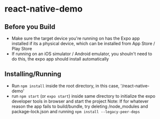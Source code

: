 # react-native-demo

## Before you Build ##
- Make sure the target device you're running on has the Expo app installed if its a physical device, which can be installed from App Store / Play Store
- If running on an iOS simulator / Android emulator, you shouln't need to do this, the expo app should install automatically

## Installing/Running ##
- Run `npm install` inside the root directory, in this case, '/react-native-demo'
- run `npm start` (or `expo start`)  inside same directory to initialize the expo developer tools in browser and start the project
Note: If for whatever reason the app fails to build/bundle, try deleting /node_modules and package-lock.json and running `npm install --legacy-peer-deps`
